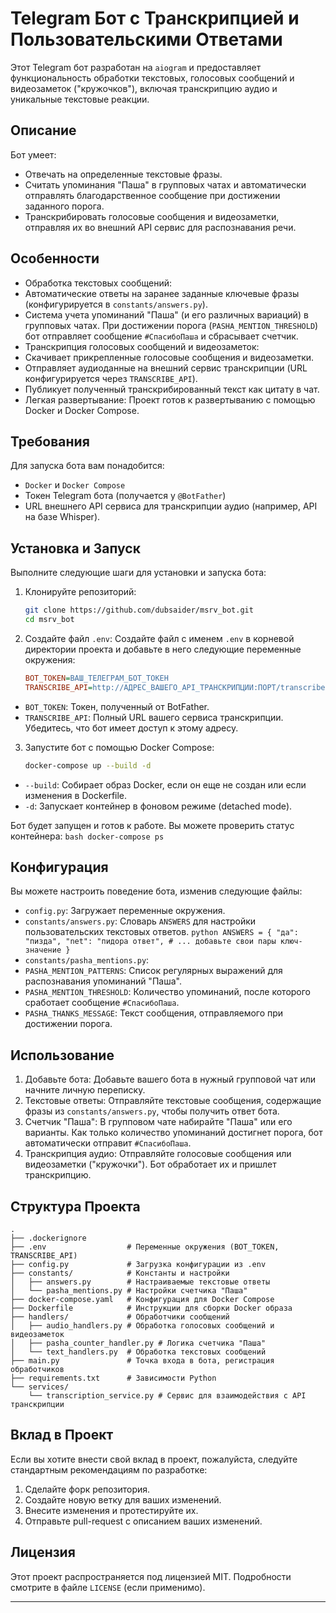 # Telegram Бот с Транскрипцией и Пользовательскими Ответами

Этот Telegram бот разработан на `aiogram` и предоставляет функциональность обработки текстовых, голосовых сообщений и видеозаметок ("кружочков"), включая транскрипцию аудио и уникальные текстовые реакции.

## Описание

Бот умеет:
  - Отвечать на определенные текстовые фразы.
  - Считать упоминания "Паша" в групповых чатах и автоматически отправлять благодарственное сообщение при достижении заданного порога.
  - Транскрибировать голосовые сообщения и видеозаметки, отправляя их во внешний API сервис для распознавания речи.

## Особенности
  - Обработка текстовых сообщений:
  - Автоматические ответы на заранее заданные ключевые фразы (конфигурируется в `constants/answers.py`).
  - Система учета упоминаний "Паша" (и его различных вариаций) в групповых чатах. При достижении порога (`PASHA_MENTION_THRESHOLD`) бот отправляет сообщение `#СпасибоПаша` и сбрасывает счетчик.
  - Транскрипция голосовых сообщений и видеозаметок:
  - Скачивает прикрепленные голосовые сообщения и видеозаметки.
  - Отправляет аудиоданные на внешний сервис транскрипции (URL конфигурируется через `TRANSCRIBE_API`).
  - Публикует полученный транскрибированный текст как цитату в чат.
  - Легкая развертывание: Проект готов к развертыванию с помощью Docker и Docker Compose.

## Требования

Для запуска бота вам понадобится:
  - `Docker` и `Docker Compose`
  - Токен Telegram бота (получается у `@BotFather`)
  - URL внешнего API сервиса для транскрипции аудио (например, API на базе Whisper).

## Установка и Запуск

Выполните следующие шаги для установки и запуска бота:

1.  Клонируйте репозиторий:
    ```bash
    git clone https://github.com/dubsaider/msrv_bot.git
    cd msrv_bot
    ```

2.  Создайте файл `.env`:
    Создайте файл с именем `.env` в корневой директории проекта и добавьте в него следующие переменные окружения:

    ```ini
    BOT_TOKEN=ВАШ_ТЕЛЕГРАМ_БОТ_ТОКЕН
    TRANSCRIBE_API=http://АДРЕС_ВАШЕГО_API_ТРАНСКРИПЦИИ:ПОРТ/transcribe
    ```
  - `BOT_TOKEN`: Токен, полученный от BotFather.
  - `TRANSCRIBE_API`: Полный URL вашего сервиса транскрипции. Убедитесь, что бот имеет доступ к этому адресу.

3.  Запустите бот с помощью Docker Compose:
    ```bash
    docker-compose up --build -d
    ```
  - `--build`: Собирает образ Docker, если он еще не создан или если изменения в Dockerfile.
  - `-d`: Запускает контейнер в фоновом режиме (detached mode).

Бот будет запущен и готов к работе. Вы можете проверить статус контейнера:
`bash
docker-compose ps
`

## Конфигурация

Вы можете настроить поведение бота, изменив следующие файлы:
  - `config.py`: Загружает переменные окружения.
  - `constants/answers.py`: Словарь `ANSWERS` для настройки пользовательских текстовых ответов.
    `python
    ANSWERS = {
        "да": "пизда",
        "net": "пидора ответ",
        # ... добавьте свои пары ключ-значение
    }
    `
  - `constants/pasha_mentions.py`:
  - `PASHA_MENTION_PATTERNS`: Список регулярных выражений для распознавания упоминаний "Паша".
  - `PASHA_MENTION_THRESHOLD`: Количество упоминаний, после которого сработает сообщение `#СпасибоПаша`.
  - `PASHA_THANKS_MESSAGE`: Текст сообщения, отправляемого при достижении порога.

## Использование

1.  Добавьте бота: Добавьте вашего бота в нужный групповой чат или начните личную переписку.
2.  Текстовые ответы: Отправляйте текстовые сообщения, содержащие фразы из `constants/answers.py`, чтобы получить ответ бота.
3.  Счетчик "Паша": В групповом чате набирайте "Паша" или его варианты. Как только количество упоминаний достигнет порога, бот автоматически отправит `#СпасибоПаша`.
4.  Транскрипция аудио: Отправляйте голосовые сообщения или видеозаметки ("кружочки"). Бот обработает их и пришлет транскрипцию.

## Структура Проекта

```
.
├── .dockerignore
├── .env                  # Переменные окружения (BOT_TOKEN, TRANSCRIBE_API)
├── config.py             # Загрузка конфигурации из .env
├── constants/            # Константы и настройки
│   ├── answers.py        # Настраиваемые текстовые ответы
│   └── pasha_mentions.py # Настройки счетчика "Паша"
├── docker-compose.yaml   # Конфигурация для Docker Compose
├── Dockerfile            # Инструкции для сборки Docker образа
├── handlers/             # Обработчики сообщений
│   ├── audio_handlers.py # Обработка голосовых сообщений и видеозаметок
│   ├── pasha_counter_handler.py # Логика счетчика "Паша"
│   └── text_handlers.py  # Обработка текстовых сообщений
├── main.py               # Точка входа в бота, регистрация обработчиков
├── requirements.txt      # Зависимости Python
└── services/
    └── transcription_service.py # Сервис для взаимодействия с API транскрипции
```

## Вклад в Проект

Если вы хотите внести свой вклад в проект, пожалуйста, следуйте стандартным рекомендациям по разработке:
1.  Сделайте форк репозитория.
2.  Создайте новую ветку для ваших изменений.
3.  Внесите изменения и протестируйте их.
4.  Отправьте pull-request с описанием ваших изменений.

## Лицензия

Этот проект распространяется под лицензией MIT. Подробности смотрите в файле `LICENSE` (если применимо).

---